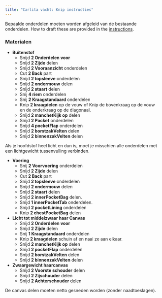 ```yaml
---
title: "Carlita vacht: Knip instructies"
---
```


<Note>

Bepaalde onderdelen moeten worden afgeleid van de bestaande onderdelen. How to draft these are provided in the [instructions](/docs/designs/carlita/instructions).

</Note>

### Materialen

- **Buitenstof**
  - Snijd **2 Onderdelen voor**
  - Snijd **2 Zijde** delen
  - Snijd **2 Vooraanzicht** onderdelen
  - Cut **2 Back** part
  - Snijd **2 topsleeve** onderdelen
  - Snijd **2 ondermouw** delen
  - Snijd **2 staart** delen
  - Snij **4 riem** onderdelen
  - Snij **2 Kraagstandaard** onderdelen
  - Knip **2 kraagdelen** op de vouw of Knip de bovenkraag op de vouw en de onderkraag op de diagonaal.
  - Snijd **2 manchetKijk op** delen
  - Snijd **2 Pocket** onderdelen
  - Snijd **4 pocketFlap** onderdelen
  - Snijd **2 borstzakVelten** delen
  - Snijd **2 binnenzakVelten** delen

<Note>

Als je hoofdstof heel licht en dun is, moet je misschien alle onderdelen met een lichtgewicht tussenvulling verbinden.

</Note>

- **Voering**
  - Snij **2 Voorvoering** onderdelen
  - Snijd **2 Zijde** delen
  - Cut **2 Back** part
  - Snijd **2 topsleeve** onderdelen
  - Snijd **2 ondermouw** delen
  - Snijd **2 staart** delen
  - Snijd **2 innerPocketBag** delen.
  - Snijd **1 innerPocketTab** onderdelen.
  - Snijd **2 pocketLining** onderdelen
  - Knip **2 chestPocketBag** delen
- **Licht tot middelzwaar haar Canvas**
  - Snijd **2 Onderdelen voor**
  - Snijd **2 Zijde** delen
  - Snij **1 Kraagstandaard** onderdelen
  - Knip **2 kraagdelen** schuin af en naai ze aan elkaar.
  - Snijd **2 manchetKijk op** delen
  - Snijd **2 pocketFlap** onderdelen
  - Snijd **2 borstzakVelten** delen
  - Snijd **2 binnenzakVelten** delen
- **Zwaargewicht haarcanvas**
  - Snijd **2 Voorste schouder** delen
  - Snijd **2 Zijschouder** delen
  - Snijd **2 Achterschouder** delen

<Note>

De canvas delen moeten netto gesneden worden (zonder naadtoeslagen).

</Note>
